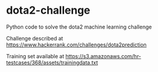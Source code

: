# dota2-challenge
Python code to solve the dota2 machine learning challenge

Challenge described at https://www.hackerrank.com/challenges/dota2prediction

Training set available at https://s3.amazonaws.com/hr-testcases/368/assets/trainingdata.txt



